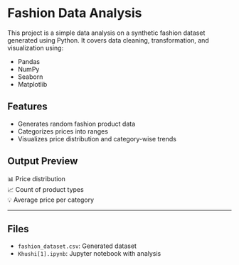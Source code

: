 # Fashion Data Analysis 

This project is a simple data analysis on a synthetic fashion dataset generated using Python. It covers data cleaning, transformation, and visualization using:

- Pandas
- NumPy
- Seaborn
- Matplotlib

## Features
- Generates random fashion product data
- Categorizes prices into ranges
- Visualizes price distribution and category-wise trends

## Output Preview
📊 Price distribution  
📈 Count of product types  
💡 Average price per category

---

## Files
- `fashion_dataset.csv`: Generated dataset  
- `Khushi[1].ipynb`: Jupyter notebook with analysis  
